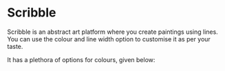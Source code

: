 # Scribble
Scribble is an abstract art platform where you create paintings using lines. You can use the colour and line width option to customise it as per your taste.

It has a plethora of options for colours, given below:


